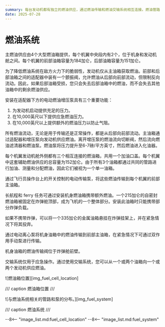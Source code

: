 ```yaml
---
summary: 每台发动机都有独立的燃油供应，通过燃油传输和燃油交输系统相互连接。燃油管路和油箱具有自密封功能。
date: 2025-07-28
---
```


# 燃油系统

主燃油供应由4个大型燃油箱提供，每个机翼中央段内有2个，位于机身和发动机舱之间。每个机翼的前部油箱容量为184加仑，后部油箱容量为151加仑。

为了降低燃油系统在敌方火力下的脆弱性，发动机仅从主油箱获取燃油。前部和后部油箱之间的适配器中装有一个颤振阀，允许燃油从后部向前部流动，但限制反向流动。因此，如果后部油箱受损，您只会失去后部油箱中的燃油，而不会失去其他油箱中的剩余燃油供应。

安装在适配器下方的电动燃油增压泵具有三个重要功能：

1. 为发动机启动提供充足的压力。
2. 在10,000英尺以下提供应急燃油压力。
3. 在10,000英尺以上提供额外的燃油压力以防止气阻。

所有燃油流动，无论是用于传输还是正常操作，都是从后部向前部流动。主油箱通过适配器和增压泵向发动机供应燃油。离开增压泵的燃油流向切断阀，然后流向燃油滤清器和燃油泵。燃油泵将压力提升至6-7磅/平方英寸，然后燃油进入化油器。

每个机翼发动机舱外侧都有三个相互连接的燃油箱，共用一个加油口盖。每个机翼中这套辅助燃油供应的总容量为152加仑。由于所有3个油箱都通过共同的管路进行加油、测量和分配燃油，因此它们被视为一个单一油箱。

通过飞行员操作台上的开关控制的电动传输泵，将这些燃油传输到每个机翼的前部主油箱。

长航程和 ferry 任务可通过安装机身燃油箱携带额外燃油。一个215加仑的自密封燃油箱被固定在炸弹舱顶部，成为飞机的一个整体部分。安装此油箱时只能携带部分炸弹负载。

如果不携带炸弹，可以将一个335加仑的金属油箱悬挂在炸弹挂架上，并在紧急情况下将其投弃。

通过电动离心泵将机身油箱中的燃油传输到前部主油箱，在紧急情况下可通过双作用手动泵进行传输。

机身油箱的燃油传输阀位于炸弹舱前壁。

交输系统仅用于应急操作。通过使用交输系统，您可以从一个或两个油箱向一个或两个发动机供应燃油。

![燃油箱位置][img_fuel_cell_location]

/// caption
燃油箱位置
///

![与燃油系统相关的管路和泵的分布。][img_fuel_system]

/// caption
燃油系统
///

<!-- links -->
--8<-- "image_list.md:fuel_cell_location"
--8<-- "image_list.md:fuel_system"